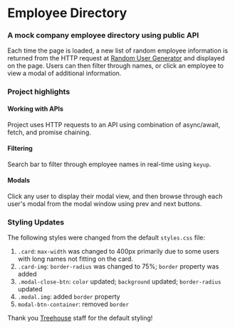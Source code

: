 
# Employee Directory

### A mock company employee directory using public API

Each time the page is loaded, a new list of random employee information is returned from the HTTP request at [Random User Generator](https://randomuser.me/) and displayed on the page. Users can then filter through names, or click an employee to view a modal of additional information.

### Project highlights
#### Working with APIs
Project uses HTTP requests to an API using combination of async/await, fetch, and promise chaining.

#### Filtering
Search bar to filter through employee names in real-time using `keyup`.

#### Modals
Click any user to display their modal view, and then browse through each user's modal from the modal window using prev and next buttons.

### Styling Updates
The following styles were changed from the default `styles.css` file:
1. `.card`: `max-width` was changed to 400px primarily due to some users with long names not fitting on the card.
2. `.card-img`: `border-radius` was changed to 75%; `border` property was added
3. `.modal-close-btn`: `color` updated; `background` updated; `border-radius` updated
4. `.modal.img`: added `border` property
5. `modal-btn-container`: removed `border`

Thank you [Treehouse](https://teamtreehouse.com/) staff for the default styling!
